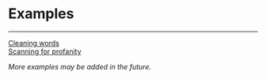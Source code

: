 # Examples
---
[Cleaning words](/cleaning-words)  
[Scanning for profanity](/scan-for-profanity)  

*More examples may be added in the future.*
